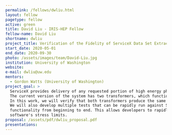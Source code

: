 ```yaml
---
permalink: /fellows/dwliu.html
layout: fellow
pagetype: fellow
active: green
title: David Liu - IRIS-HEP Fellow
fellow-name: David Liu
shortname: dwliu
project_title: Verification of the Fidelity of ServiceX Data Set Extractions Using Python and C++
start_date: 2020-05-01
end_date: 2020-09-30
photo: /assets/images/team/David-Liu.jpg
institution: University of Washington
website:
e-mail: dwliu@uw.edu
mentors:
  - Gordon Watts (University of Washington)
project_goal: >
  ServiceX provides delivery of any requested portion of high energy physics data sets for analysis.
  The current version of the system has two transformers, which function for Python and C++.
  In this work, we will verify that both transformers produce the same outputs when queried.
  We will also develop multiple tests that can be rapidly run against ServiceX to test the whole system's
  functionality from beginning to end. This allows developers to rapidly find and fix bugs and test the
  software's stress limits.
proposal: /assets/pdf/dwliu_proposal.pdf
presentations:
---
```

